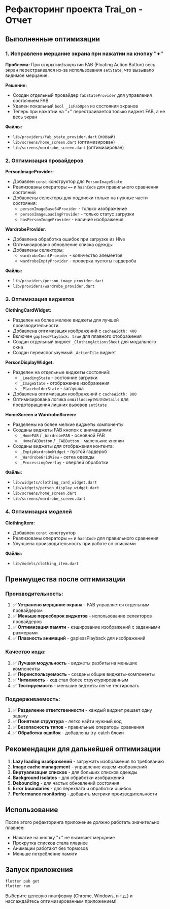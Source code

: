 # Рефакторинг проекта Trai_on - Отчет

## Выполненные оптимизации

### 1. Исправлено мерцание экрана при нажатии на кнопку "+"

**Проблема:** При открытии/закрытии FAB (Floating Action Button) весь экран перестраивался из-за использования `setState`, что вызывало видимое мерцание.

**Решение:**
- Создан отдельный провайдер `fabStateProvider` для управления состоянием FAB
- Удален локальный `bool _isFabOpen` из состояния экранов
- Теперь при нажатии на "+" перестраивается только виджет FAB, а не весь экран

**Файлы:**
- `lib/providers/fab_state_provider.dart` (новый)
- `lib/screens/home_screen.dart` (оптимизирован)
- `lib/screens/wardrobe_screen.dart` (оптимизирован)

### 2. Оптимизация провайдеров

**PersonImageProvider:**
- Добавлен `const` конструктор для `PersonImageState`
- Реализованы операторы `==` и `hashCode` для правильного сравнения состояний
- Добавлены селекторы для подписки только на нужные части состояния:
  - `personImageBase64Provider` - только изображение
  - `personImageLoadingProvider` - только статус загрузки
  - `hasPersonImageProvider` - наличие изображения

**WardrobeProvider:**
- Добавлена обработка ошибок при загрузке из Hive
- Оптимизировано обновление списка одежды
- Добавлены селекторы:
  - `wardrobeCountProvider` - количество элементов
  - `wardrobeEmptyProvider` - проверка пустоты гардероба

**Файлы:**
- `lib/providers/person_image_provider.dart`
- `lib/providers/wardrobe_provider.dart`

### 3. Оптимизация виджетов

**ClothingCardWidget:**
- Разделен на более мелкие виджеты для лучшей производительности
- Добавлена оптимизация изображений с `cacheWidth: 400`
- Включен `gaplessPlayback: true` для плавного отображения
- Создан отдельный виджет `_ClothingActionsSheet` для модального окна
- Создан переиспользуемый `_ActionTile` виджет

**PersonDisplayWidget:**
- Разделен на отдельные виджеты состояний:
  - `_LoadingState` - состояние загрузки
  - `_ImageState` - отображение изображения
  - `_PlaceholderState` - заглушка
- Добавлена оптимизация изображений с `cacheWidth: 800`
- Оптимизирована логика `onWillAcceptWithDetails` для предотвращения лишних вызовов `setState`

**HomeScreen и WardrobeScreen:**
- Разделены на более мелкие виджеты компоненты
- Созданы виджеты FAB кнопок с анимациями:
  - `_HomeFAB` / `_WardrobeFAB` - основной FAB
  - `_HomeFABButton` / `_FABButton` - маленькие кнопки
- Созданы виджеты для отображения контента:
  - `_EmptyWardrobeWidget` - пустой гардероб
  - `_WardrobeGridView` - сетка одежды
  - `_ProcessingOverlay` - оверлей обработки

**Файлы:**
- `lib/widgets/clothing_card_widget.dart`
- `lib/widgets/person_display_widget.dart`
- `lib/screens/home_screen.dart`
- `lib/screens/wardrobe_screen.dart`

### 4. Оптимизация моделей

**ClothingItem:**
- Добавлен `const` конструктор
- Реализованы операторы `==` и `hashCode` для правильного сравнения
- Улучшена производительность при работе со списками

**Файлы:**
- `lib/models/clothing_item.dart`

## Преимущества после оптимизации

### Производительность:
1. ✅ **Устранено мерцание экрана** - FAB управляется отдельным провайдером
2. ✅ **Меньше пересборок виджетов** - использование селекторов провайдеров
3. ✅ **Оптимизация памяти** - кэширование изображений с заданными размерами
4. ✅ **Плавность анимаций** - gaplessPlayback для изображений

### Качество кода:
1. ✅ **Лучшая модульность** - виджеты разбиты на меньшие компоненты
2. ✅ **Переиспользуемость** - созданы общие виджеты-компоненты
3. ✅ **Читаемость** - код стал более структурированным
4. ✅ **Тестируемость** - меньшие виджеты легче тестировать

### Поддерживаемость:
1. ✅ **Разделение ответственности** - каждый виджет решает одну задачу
2. ✅ **Понятная структура** - легко найти нужный код
3. ✅ **Безопасность типов** - правильные операторы сравнения
4. ✅ **Обработка ошибок** - добавлены try-catch блоки

## Рекомендации для дальнейшей оптимизации

1. **Lazy loading изображений** - загружать изображения по требованию
2. **Image cache management** - управление кэшем изображений
3. **Виртуализация списков** - для больших списков одежды
4. **Background isolates** - для обработки изображений
5. **Debouncing** - для частых обновлений состояния
6. **Error boundaries** - для перехвата и обработки ошибок
7. **Performance monitoring** - добавить метрики производительности

## Использование

После этого рефакторинга приложение должно работать значительно плавнее:
- Нажатие на кнопку "+" не вызывает мерцание
- Прокрутка списков стала плавнее
- Анимации работают без тормозов
- Меньше потребление памяти

## Запуск приложения

```bash
flutter pub get
flutter run
```

Выберите целевую платформу (Chrome, Windows, и т.д.) и наслаждайтесь оптимизированным приложением!
